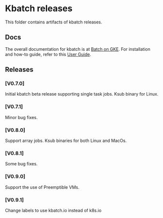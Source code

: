 # Kbatch releases

This folder contains artifacts of kbatch releases.

## Docs

The overall documentation for kbatch is at
[Batch on GKE](https://cloud.google.com/batch/).
For installation and how-to guide, refer to this [User Guide](https://cloud.google.com/kubernetes-engine/docs/concepts/batch).

## Releases

### [V0.7.0]

Initial kbatch beta release supporting single task jobs. Ksub binary for Linux.

### [V0.7.1]

Minor bug fixes.

### [V0.8.0]

Support array jobs. Ksub binaries for both Linux and MacOs.

### [V0.8.1]

Some bug fixes.

### [V0.9.0]

Support the use of Preemptible VMs.

### [V0.9.1]

Change labels to use kbatch.io instead of k8s.io

